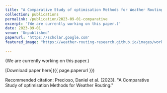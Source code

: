 ```yaml
---
title: "A Comparative Study of optimisation Methods for Weather Routing"
collection: publications
permalink: /publication/2023-09-01-comparative
excerpt: '(We are currently working on this paper.)'
date: 2023-09-01
venue: 'Unpublished'
paperurl: 'https://scholar.google.com'
featured_image: "https://weather-routing-research.github.io/images/work-in-progress.jpg"

---
```

(We are currently working on this paper.)

[Download paper here]({{ page.paperurl }})

Recommended citation: Precioso, Daniel et al. (2023). "A Comparative Study of optimisation Methods for Weather Routing."
